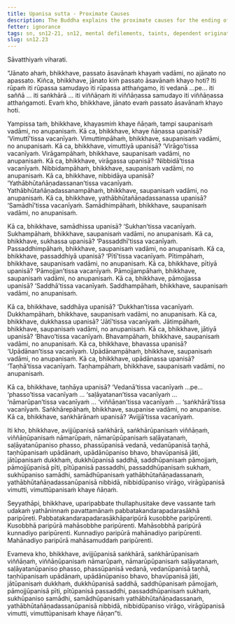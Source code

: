 ```yaml
---
title: Upanisa sutta - Proximate Causes
description: The Buddha explains the proximate causes for the ending of the mental defilements. The twelve factors leading to the ending of defilements are explained along with twelve factors that lead to suffering.
fetter: ignorance
tags: sn, sn12-21, sn12, mental defilements, taints, dependent origination,dependent co-arising, suffering, liberation, ignorance, intentional constructions, consciousness, name and form, six sense bases, contact, felt experience, feeling, craving, clinging, continued existence, birth, suffering, faith, joy, joyful pleasure, rapture, tranquility, ease, collectedness, understanding, insight, disenchantment, fading of desire, knowledge
slug: sn12.23
---
```


Sāvatthiyaṁ viharati.

“Jānato ahaṁ, bhikkhave, passato āsavānaṁ khayaṁ vadāmi, no ajānato no apassato. Kiñca, bhikkhave, jānato kiṁ passato āsavānaṁ khayo hoti? Iti rūpaṁ iti rūpassa samudayo iti rūpassa atthaṅgamo, iti vedanā …pe… iti saññā … iti saṅkhārā … iti viññāṇaṁ iti viññāṇassa samudayo iti viññāṇassa atthaṅgamoti. Evaṁ kho, bhikkhave, jānato evaṁ passato āsavānaṁ khayo hoti.

Yampissa taṁ, bhikkhave, khayasmiṁ khaye ñāṇaṁ, tampi saupanisaṁ vadāmi, no anupanisaṁ. Kā ca, bhikkhave, khaye ñāṇassa upanisā? ‘Vimuttī’tissa vacanīyaṁ. Vimuttimpāhaṁ, bhikkhave, saupanisaṁ vadāmi, no anupanisaṁ. Kā ca, bhikkhave, vimuttiyā upanisā? ‘Virāgo’tissa vacanīyaṁ. Virāgampāhaṁ, bhikkhave, saupanisaṁ vadāmi, no anupanisaṁ. Kā ca, bhikkhave, virāgassa upanisā? ‘Nibbidā’tissa vacanīyaṁ. Nibbidampāhaṁ, bhikkhave, saupanisaṁ vadāmi, no anupanisaṁ. Kā ca, bhikkhave, nibbidāya upanisā? ‘Yathābhūtañāṇadassanan’tissa vacanīyaṁ. Yathābhūtañāṇadassanampāhaṁ, bhikkhave, saupanisaṁ vadāmi, no anupanisaṁ. Kā ca, bhikkhave, yathābhūtañāṇadassanassa upanisā? ‘Samādhī’tissa vacanīyaṁ. Samādhimpāhaṁ, bhikkhave, saupanisaṁ vadāmi, no anupanisaṁ.

Kā ca, bhikkhave, samādhissa upanisā? ‘Sukhan’tissa vacanīyaṁ. Sukhampāhaṁ, bhikkhave, saupanisaṁ vadāmi, no anupanisaṁ. Kā ca, bhikkhave, sukhassa upanisā? ‘Passaddhī’tissa vacanīyaṁ. Passaddhimpāhaṁ, bhikkhave, saupanisaṁ vadāmi, no anupanisaṁ. Kā ca, bhikkhave, passaddhiyā upanisā? ‘Pītī’tissa vacanīyaṁ. Pītimpāhaṁ, bhikkhave, saupanisaṁ vadāmi, no anupanisaṁ. Kā ca, bhikkhave, pītiyā upanisā? ‘Pāmojjan’tissa vacanīyaṁ. Pāmojjampāhaṁ, bhikkhave, saupanisaṁ vadāmi, no anupanisaṁ. Kā ca, bhikkhave, pāmojjassa upanisā? ‘Saddhā’tissa vacanīyaṁ. Saddhampāhaṁ, bhikkhave, saupanisaṁ vadāmi, no anupanisaṁ.

Kā ca, bhikkhave, saddhāya upanisā? ‘Dukkhan’tissa vacanīyaṁ. Dukkhampāhaṁ, bhikkhave, saupanisaṁ vadāmi, no anupanisaṁ. Kā ca, bhikkhave, dukkhassa upanisā? ‘Jātī’tissa vacanīyaṁ. Jātimpāhaṁ, bhikkhave, saupanisaṁ vadāmi, no anupanisaṁ. Kā ca, bhikkhave, jātiyā upanisā? ‘Bhavo’tissa vacanīyaṁ. Bhavampāhaṁ, bhikkhave, saupanisaṁ vadāmi, no anupanisaṁ. Kā ca, bhikkhave, bhavassa upanisā? ‘Upādānan’tissa vacanīyaṁ. Upādānampāhaṁ, bhikkhave, saupanisaṁ vadāmi, no anupanisaṁ. Kā ca, bhikkhave, upādānassa upanisā? ‘Taṇhā’tissa vacanīyaṁ. Taṇhampāhaṁ, bhikkhave, saupanisaṁ vadāmi, no anupanisaṁ.

Kā ca, bhikkhave, taṇhāya upanisā? ‘Vedanā’tissa vacanīyaṁ …pe… ‘phasso’tissa vacanīyaṁ … ‘saḷāyatanan’tissa vacanīyaṁ … ‘nāmarūpan’tissa vacanīyaṁ … ‘viññāṇan’tissa vacanīyaṁ … ‘saṅkhārā’tissa vacanīyaṁ. Saṅkhārepāhaṁ, bhikkhave, saupanise vadāmi, no anupanise. Kā ca, bhikkhave, saṅkhārānaṁ upanisā? ‘Avijjā’tissa vacanīyaṁ.

Iti kho, bhikkhave, avijjūpanisā saṅkhārā, saṅkhārūpanisaṁ viññāṇaṁ, viññāṇūpanisaṁ nāmarūpaṁ, nāmarūpūpanisaṁ saḷāyatanaṁ, saḷāyatanūpaniso phasso, phassūpanisā vedanā, vedanūpanisā taṇhā, taṇhūpanisaṁ upādānaṁ, upādānūpaniso bhavo, bhavūpanisā jāti, jātūpanisaṁ dukkhaṁ, dukkhūpanisā saddhā, saddhūpanisaṁ pāmojjaṁ, pāmojjūpanisā pīti, pītūpanisā passaddhi, passaddhūpanisaṁ sukhaṁ, sukhūpaniso samādhi, samādhūpanisaṁ yathābhūtañāṇadassanaṁ, yathābhūtañāṇadassanūpanisā nibbidā, nibbidūpaniso virāgo, virāgūpanisā vimutti, vimuttūpanisaṁ khaye ñāṇaṁ.

Seyyathāpi, bhikkhave, uparipabbate thullaphusitake deve vassante taṁ udakaṁ yathāninnaṁ pavattamānaṁ pabbatakandarapadarasākhā paripūreti. Pabbatakandarapadarasākhāparipūrā kusobbhe paripūrenti. Kusobbhā paripūrā mahāsobbhe paripūrenti. Mahāsobbhā paripūrā kunnadiyo paripūrenti. Kunnadiyo paripūrā mahānadiyo paripūrenti. Mahānadiyo paripūrā mahāsamuddaṁ paripūrenti.

Evameva kho, bhikkhave, avijjūpanisā saṅkhārā, saṅkhārūpanisaṁ viññāṇaṁ, viññāṇūpanisaṁ nāmarūpaṁ, nāmarūpūpanisaṁ saḷāyatanaṁ, saḷāyatanūpaniso phasso, phassūpanisā vedanā, vedanūpanisā taṇhā, taṇhūpanisaṁ upādānaṁ, upādānūpaniso bhavo, bhavūpanisā jāti, jātūpanisaṁ dukkhaṁ, dukkhūpanisā saddhā, saddhūpanisaṁ pāmojjaṁ, pāmojjūpanisā pīti, pītūpanisā passaddhi, passaddhūpanisaṁ sukhaṁ, sukhūpaniso samādhi, samādhūpanisaṁ yathābhūtañāṇadassanaṁ, yathābhūtañāṇadassanūpanisā nibbidā, nibbidūpaniso virāgo, virāgūpanisā vimutti, vimuttūpanisaṁ khaye ñāṇan”ti.
